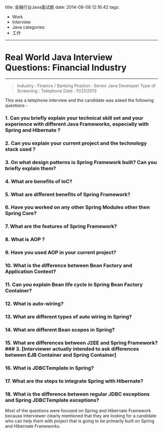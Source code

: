 title: 金融行业Java面试题
date: 2014-08-08 12:16:42
tags: 
- Work
- Interview
- Java
categories:
- 工作
---

# Real World Java Interview Questions: Financial Industry

---
> Industry : Finance / Banking
> Position : Senior Java Developer
> Type of Screening : Telephone
> Date : 11/21/2013

This was a telephone interview and the candidate was asked the following questions -

### 1. Can you briefly explain your technical skill set and your experience with different Java Frameworks, especially with Spring and Hibernate ?
### 2. Can you explain your current project and the technology stack  used ?
### 3. On what design patterns is Spring Framework built? Can you briefly explain them?
### 4. What are benefits of IoC?
### 5. What are different benefits of Spring Framework?
### 6. Have you worked on any other Spring Modules other then Spring Core?
### 7. What are the features of Spring Framework?
### 8. What is AOP ?

<!-- more -->

### 9. Have you used AOP in your current project?
### 10. What is the difference between Bean Factory and Application Context?
### 11. Can you explain Bean life cycle in Spring Bean Factory Container?
### 12. What is auto-wiring?
### 13. What are different types of auto wiring in Spring?
### 14. What are different Bean scopes in Spring?
### 15. What are differences between J2EE and Spring Framework? ### 3. [Interviewer actually intended to ask differences between EJB Container and Spring Container]
### 16. What is JDBCTemplate in Spring?
### 17. What are the steps to integrate Spring with Hibernate?
### 18. What is the difference between regular JDBC exceptions and Spring JDBCTemplate exceptions?

Most of the questions were focused on Spring and Hibernate Framework because Interviewer clearly mentioned that they are looking for a candidate who can help them with project that is going to be primarily built on Spring and Hibernate Frameworks.
